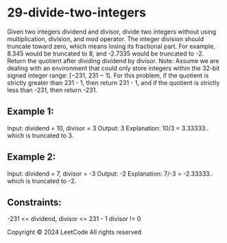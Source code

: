 # 29-divide-two-integers

Given two integers dividend and divisor, divide two integers without using multiplication, division, and mod operator.
The integer division should truncate toward zero, which means losing its fractional part. For example, 8.345 would be truncated to 8, and -2.7335 would be truncated to -2.
Return the quotient after dividing dividend by divisor.
Note: Assume we are dealing with an environment that could only store integers within the 32-bit signed integer range: [−231, 231 − 1]. For this problem, if the quotient is strictly greater than 231 - 1, then return 231 - 1, and if the quotient is strictly less than -231, then return -231.
  ## Example 1:
Input: dividend = 10, divisor = 3
Output: 3
Explanation: 10/3 = 3.33333.. which is truncated to 3.
## Example 2:
Input: dividend = 7, divisor = -3
Output: -2
Explanation: 7/-3 = -2.33333.. which is truncated to -2.
  ## Constraints:
-231 <= dividend, divisor <= 231 - 1
divisor != 0

Copyright ©️ 2024 LeetCode All rights reserved
